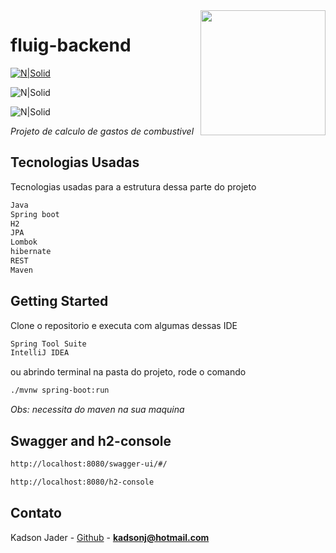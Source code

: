 <img src="https://cdn.auth0.com/blog/logos/spring-boot.png" height="200px" align="right"/>

# fluig-backend

[![N|Solid](https://dummyimage.com/162x32/2aeb07/0011ff&text=Development+by+kadson)](https://www.linkedin.com/in/kadson-jader-martins-ferreira-69463731/)

![N|Solid](https://img.shields.io/badge/Version-1.0-brightgreen)

![N|Solid](https://img.shields.io/badge/status-Finished-brightgreen)

_Projeto de calculo de gastos de combustivel_

## Tecnologias Usadas
Tecnologias usadas para a estrutura dessa parte do projeto
```sh
Java
Spring boot
H2
JPA
Lombok
hibernate
REST
Maven
```

## Getting Started
Clone o repositorio e executa com algumas dessas IDE
```sh
Spring Tool Suite
IntelliJ IDEA
```

ou abrindo terminal na pasta do projeto, rode o comando
```sh
./mvnw spring-boot:run
```
_Obs: necessita do maven na sua maquina_


## Swagger and h2-console
```sh
http://localhost:8080/swagger-ui/#/

http://localhost:8080/h2-console
```

## Contato

Kadson Jader - [Github](https://github.com/kadsonjader) - **kadsonj@hotmail.com**